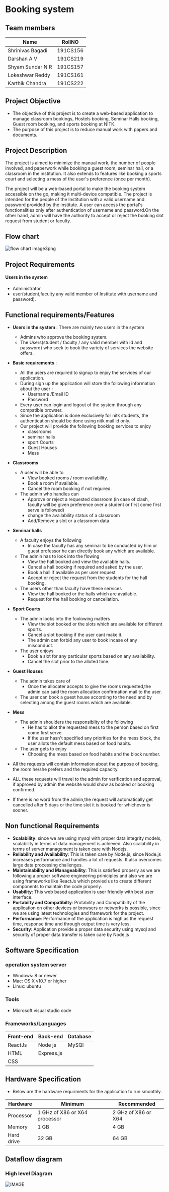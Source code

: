 # Booking system
## Team members
Name|RollNO
--------------|--------------
Shrinivas Bagadi| 191CS156
Darshan A V| 191CS219
Shyam Sundar N R| 191CS157
Lokeshwar Reddy| 191CS161
Karthik Chandra| 191CS222
## Project Objective
- The objective of this project is to create a web-based application to manage classroom bookings, Hostels booking, Seminar Halls booking, Guest room booking, and sports booking at NITK.
- The purpose of this project is to reduce manual work with papers and documents.
## Project Description
The project is aimed to minimize the manual work, the number of people involved, and paperwork while booking a guest room, seminar hall, or a classroom in the institution. It also extends to features like booking a sports court and selecting a mess of the user's preference (once per month).

The project will be a web-based portal to make the booking system accessible on the go, making it multi-device compatible.
The project is intended for the people of the Institution with a valid username and password provided by the institute. A user can access the portal's functionalities only after authentication of username and password.On the other hand, admin will have the authority to accept or reject the booking slot request from student or faculty.
## Flow chart
![flow chart image3png](https://user-images.githubusercontent.com/91780372/135726892-a38f3d48-7ad4-4f26-a188-040188bf0f11.png)
## Project Requirements
#### Users in the system
- Administrator
- user(student,faculty any valid member of Institute with username and password).

## Functional requirements/Features
 - **Users in the system** :
  There are mainly two users in the system 
   - Admins who approve the booking system.
   - The Users(student / faculty / any valid member with id and password) who seek to book the variety of services the website offers.
  
 - **Basic requirements** :
   - All the users are required to signup to enjoy the services of our application.
   - During sign up the application will store the following information about the user :
       - Username /Email ID
       - Password
    - Every user can login and logout of the system through any compatible browser.
    - Since the application is done exclusively for nitk students, the authentication should be done using nitk mail id only.
    - Our project will provide the following booking services to enjoy
        - classrooms
        - seminar halls
        - sport Courts
        - Guest Houses
        - Mess

  - **Classrooms**
     - A user will be able to
        - View booked rooms / room availability.
        - Book a room if available.
        - Cancel the room booking if not required.
     - The admin who handles can
        - Approve or reject a requested classroom (in case of clash, faculty will be given preference over a student or first come first serve is followed) 
        - change the availability status of a classroom
        - Add/Remove a slot or a classroom data
        
  - **Seminar halls**
      - A faculty enjoys the following
        - In case the faculty has any seminar to be conducted by him or guest professor he can directly book any which are available.
      - The  admin has to look into the flowing 
        - View the hall booked and view the available halls.
        - Cancel a hall booking if required and asked by the user.
        - Book a hall if available as per user request 
        - Accept or reject the request from the students for the hall booking.
       - The users other than faculty have these services
         - View the hall booked or the halls which are available.
         - Request for the hall booking or cancellation.
        
  - **Sport Courts** 
      - The admin looks into the foolowing matters
        - View the slot booked or the slots which are available for different sports.
        - Cancel a slot booking if the user cant make it.
        - The admin can forbid any user to book incase of any misconduct.
      - The user enjoys
        - Book a slot for any particular sports based on any availability.
        - Cancel the slot prior to the alloted time.
       
  - **Guest Houses**
      - The admin takes care of
         - Once the allocater accepts to give the rooms requested,the admin can said the room allocation confirmation mail to the user.
      - The user can book a guest house according to the need and by selecting among the guest rooms which are available.
     
  - **Mess**
      - The admin shoulders the responsibilty of the following
         - He has to allot the requested mess to the person based on first come first serve.
         - If the user hasn't specified any priorities for the mess block, the user allots the default mess based on food habits.
      - The user gets to enjoy
        - Choosing the mess based on food habits and the block number.

  - All the requests will contain information about the purpose of booking, the room he/she prefers and the required capacity.
  - ALL these requests will travel to the admin for verification and approval, if approved by admin the website would show as booked or booking confirmed.
  - If there is no word from the admin,the request will automatically get cancelled after 5 days or the time slot it is booked for whichever is sooner.
 
## Non functional Requirements
- **Scalability**: since we are using mysql with proper data integrity models, scalability in terms of data management is achieved. Also scalability in terms of server management is taken care with Nodejs.
- **Reliability and Availability**: This is taken care by Node.js, since Node.js increases performance and handles a lot of requests. It also overcomes large data processing 
challenges.
- **Maintainability and Manageability**: This is satisfied properly as we are following a proper software engineering priniciples and also we are using frameworks like ReactJs which provied us to create different components to maintain the code properly.
- **Usability**: This web based application is user friendly with best user interface.
- **Portabilty and Compatibilty**: Protability and Compatibilty of the application on other devices or browsers or networks is possible, since we are using latest technologies and framework for the project.
- **Performance**: Performance of the application is high,as the request time, response time and through output time is very less.
- **Security**: Application provide a proper data security using mysql and security of proper data transfer is taken care by Node.js

## Software Specification
### operation system server
- Windows:  8 or newer
- Mac: OS X v10.7 or higher
- Linux: ubuntu
### Tools
- Microsoft visual studio code
### Frameworks/Languages
Front-end|Back-end|Database
--------------|--------------|--------------
ReactJs|Node js|MySQl
HTML|Express.js
CSS|
## Hardware Specification
- Below are the hardware requirments for the application to run smoothly.

Hardware|Minimum|Recommended
--------------|--------------|--------------
Processor|1 GHz of X86 or X64 processor|2 GHz of X86 or X64
Memory|1 GB|4 GB
Hard drive|32 GB|64 GB
## Dataflow diagram
### High level Diagram
![IMAGE](https://user-images.githubusercontent.com/91780372/135727128-b22f6eb1-a35f-4f30-ac75-7190ba9706a7.jpg)
